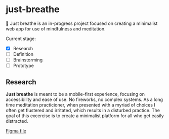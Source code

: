 # just-breathe
🧘 Just breathe is an in-progress project focused on creating a minimalist web app for use of mindfulness and meditation.

Current stage:
- [x] Research
- [ ] Definition
- [ ] Brainstorming
- [ ] Prototype

## Research

**Just breathe** is meant to be a mobile-first experience, focusing on accessibility and ease of use. No fireworks, no complex systems. As a long time meditation practicioner, when presented with a myriad of choices I often get flustered and irritated, which results in a disturbed practice. The goal of this excercise is to create a minimalist platform for all who get easily distracted. 

[Figma file](https://www.figma.com/file/96uvXp9ipCXgezTFGl3iYW/Untitled?node-id=0%3A1)
